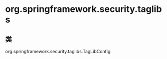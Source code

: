 # org.springframework.security.taglibs

## 类

org.springframework.security.taglibs.TagLibConfig




